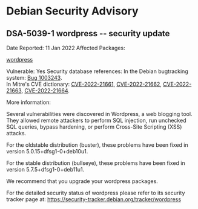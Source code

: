
Debian Security Advisory
========================


DSA-5039-1 wordpress -- security update
---------------------------------------



Date Reported:
11 Jan 2022
Affected Packages:

[wordpress](https://packages.debian.org/src:wordpress)

Vulnerable:
Yes
Security database references:
In the Debian bugtracking system: [Bug 1003243](https://bugs.debian.org/cgi-bin/bugreport.cgi?bug=1003243).  
In Mitre's CVE dictionary: [CVE-2022-21661](https://security-tracker.debian.org/tracker/CVE-2022-21661), [CVE-2022-21662](https://security-tracker.debian.org/tracker/CVE-2022-21662), [CVE-2022-21663](https://security-tracker.debian.org/tracker/CVE-2022-21663), [CVE-2022-21664](https://security-tracker.debian.org/tracker/CVE-2022-21664).  

More information:

Several vulnerabilities were discovered in Wordpress, a web blogging
tool. They allowed remote attackers to perform SQL injection, run
unchecked SQL queries, bypass hardening, or perform Cross-Site
Scripting (XSS) attacks.


For the oldstable distribution (buster), these problems have been fixed
in version 5.0.15+dfsg1-0+deb10u1.


For the stable distribution (bullseye), these problems have been fixed in
version 5.7.5+dfsg1-0+deb11u1.


We recommend that you upgrade your wordpress packages.


For the detailed security status of wordpress please refer to
its security tracker page at:
<https://security-tracker.debian.org/tracker/wordpress>





